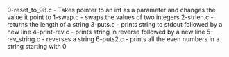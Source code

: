 0-reset_to_98.c - Takes pointer to an int as a parameter and changes the value it point to
1-swap.c - swaps the values of two integers
2-strlen.c - returns the length of a string
3-puts.c - prints string to stdout followed by a new line
4-print-rev.c - prints string in reverse followed by a new line
5-rev_string.c - reverses a string
6-puts2.c - prints all the even numbers in a string starting with 0

